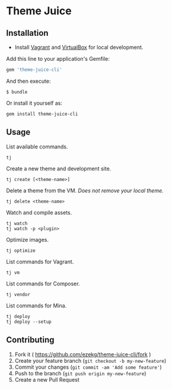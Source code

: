 # Theme Juice

## Installation

* Install [Vagrant](https://www.vagrantup.com/) and [VirtualBox](https://www.virtualbox.org/) for local development.

Add this line to your application's Gemfile:
```ruby
gem 'theme-juice-cli'
```

And then execute:
```
$ bundle
```

Or install it yourself as:
```
gem install theme-juice-cli
```

## Usage

List available commands.
```
tj
```

Create a new theme and development site.
```
tj create [<theme-name>]
```

Delete a theme from the VM. _Does not remove your local theme._
```
tj delete <theme-name>
```

Watch and compile assets.
```
tj watch
tj watch -p <plugin>
```

Optimize images.
```
tj optimize
```

List commands for Vagrant.
```
tj vm
```

List commands for Composer.
```
tj vendor
```

List commands for Mina.
```
tj deploy
tj deploy --setup
```

## Contributing

1. Fork it ( https://github.com/ezekg/theme-juice-cli/fork )
2. Create your feature branch (`git checkout -b my-new-feature`)
3. Commit your changes (`git commit -am 'Add some feature'`)
4. Push to the branch (`git push origin my-new-feature`)
5. Create a new Pull Request
